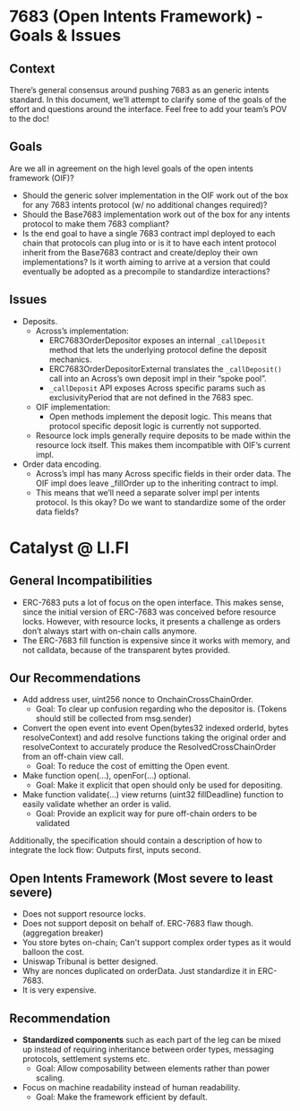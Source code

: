 # 7683 (Open Intents Framework) - Goals & Issues

## Context
There’s general consensus around pushing 7683 as an generic intents standard. In this document, we’ll attempt to clarify some of the goals of the effort and questions around the interface. Feel free to add your team’s POV to the doc!

## Goals
Are we all in agreement on the high level goals of the open intents framework (OIF)?

* Should the generic solver implementation in the OIF work out of the box for any 7683 intents protocol (w/ no additional changes required)?
* Should the Base7683 implementation work out of the box for any intents protocol to make them 7683 compliant?
* Is the end goal to have a single 7683 contract impl deployed to each chain that protocols can plug into or is it to have each intent protocol inherit from the Base7683 contract and create/deploy their own implementations?
Is it worth aiming to arrive at a version that could eventually be adopted as a precompile to standardize interactions? 

## Issues

* Deposits.
  * Across’s implementation:
    * ERC7683OrderDepositor exposes an internal `_callDeposit` method that lets the underlying protocol define the deposit mechanics.
	* ERC7683OrderDepositorExternal translates the `_callDeposit()` call into an Across’s own deposit impl in their “spoke pool”.
	* `_callDeposit` API exposes Across specific params such as exclusivityPeriod that are not defined in the 7683 spec. 
  * OIF implementation:
    * Open methods implement the deposit logic. This means that protocol specific deposit logic is currently not supported.
  * Resource lock impls generally require deposits to be made within the resource lock itself. This makes them incompatible with OIF’s current impl. 
* Order data encoding.
  * Across’s impl has many Across specific fields in their order data. The OIF impl does leave _fillOrder up to the inheriting contract to impl. 
  * This means that we’ll need a separate solver impl per intents protocol. Is this okay? Do we want to standardize some of the order data fields?

# Catalyst @ LI.FI

## General Incompatibilities

* ERC-7683 puts a lot of focus on the open interface. This makes sense, since the initial version of ERC-7683 was conceived before resource locks. However, with resource locks, it presents a challenge as orders don’t always start with on-chain calls anymore. 
* The ERC-7683 fill function is expensive since it works with memory, and not calldata, because of the transparent bytes provided.

## Our Recommendations

* Add address user, uint256 nonce to OnchainCrossChainOrder.
  * Goal: To clear up confusion regarding who the depositor is. (Tokens should still be collected from msg.sender)
* Convert the open event into event Open(bytes32 indexed orderId, bytes resolveContext) and add resolve functions taking the original order and resolveContext to accurately produce the ResolvedCrossChainOrder from an off-chain view call.
  * Goal: To reduce the cost of emitting the Open event.
* Make function open(...), openFor(...) optional.
  * Goal: Make it explicit that open should only be used for depositing.
* Make function validate(...) view returns (uint32 fillDeadline) function to easily validate whether an order is valid.
  * Goal: Provide an explicit way for pure off-chain orders to be validated

Additionally, the specification should  contain a description of how to integrate the lock flow: Outputs first, inputs second.

## Open Intents Framework (Most severe to least severe)
* Does not support resource locks.
* Does not support deposit on behalf of. ERC-7683 flaw though. (aggregation breaker)
* You store bytes on-chain; Can't support complex order types as it would balloon the cost.
* Uniswap Tribunal is better designed.
* Why are nonces duplicated on orderData. Just standardize it in ERC-7683.
* It is very expensive.

## Recommendation
* **Standardized components** such as each part of the leg can be mixed up instead of requiring inheritance between order types, messaging protocols, settlement systems etc.
  * Goal: Allow composability between elements rather than power scaling.
* Focus on machine readability instead of human readability.
  * Goal: Make the framework efficient by default.
